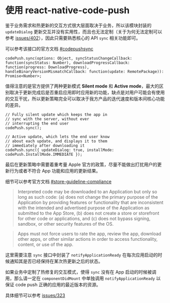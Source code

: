 # 使用 react-native-code-push

鉴于业务需求和热更新的交互方式很大层面取决于业务，所以该模块封装的 `updateDialog` 更新交互并没有实用性，而且也无法定制（关于为何无法定制可以参考 [issues/402](https://github.com/Microsoft/react-native-code-push/issues/402)），因此只需要熟悉核心的 API `sync` 相关功能即可。

可以参考该接口的官方文档 [#codepushsync](https://github.com/Microsoft/react-native-code-push/blob/master/docs/api-js.md#codepushsync)

```
codePush.sync(options: Object, syncStatusChangeCallback: function(syncStatus: Number), downloadProgressCallback: function(progress: DownloadProgress), handleBinaryVersionMismatchCallback: function(update: RemotePackage)): Promise<Number>;
```

值得注意的是官方提供了两种更新模式 __Silent mode__ 和 __Active mode__，最大的区别取决于更新完成后是否重启应用即时应用新的功能，缺点是对用户可能会有使用的交互干扰，所以更新策略完全可以取决于我方产品的迭代速度和版本间核心功能的差异。

```
// Fully silent update which keeps the app in
// sync with the server, without ever
// interrupting the end user
codePush.sync();

// Active update, which lets the end user know
// about each update, and displays it to them
// immediately after downloading it	
codePush.sync({ updateDialog: true, installMode: codePush.InstallMode.IMMEDIATE });
```

最后在更新策略中需要着重考量 Apple 官方的政策，尽量不能做出打扰用户的更新行为或者不符合 App 功能和应用的更新结果。

细节可以参考官方文档 [#store-guideline-compliance](https://github.com/Microsoft/react-native-code-push#store-guideline-compliance)

> Interpreted code may be downloaded to an Application but only so long as such code: (a) does not change the primary purpose of the Application by providing features or functionality that are inconsistent with the intended and advertised purpose of the Application as submitted to the App Store, (b) does not create a store or storefront for other code or applications, and (c) does not bypass signing, sandbox, or other security features of the OS.

> Apps must not force users to rate the app, review the app, download other apps, or other similar actions in order to access functionality, content, or use of the app.

这里需要注意 `sync` 接口中封装了 `notifyApplicationReady` 在每次应用启动的时候通知其是否已经保持在某次热更新之后的状态。

如果业务中定制了热修复的交互模式，使得 `sync` 没有在 App 启动的时候被调用，那么请一定在 `componentDidMount` 中单独调用 `notifyApplicationReady` 以保证 code push 正确的应用的最近版本的资源。

具体细节可以参考 [issues/323](https://github.com/Microsoft/react-native-code-push/issues/323)